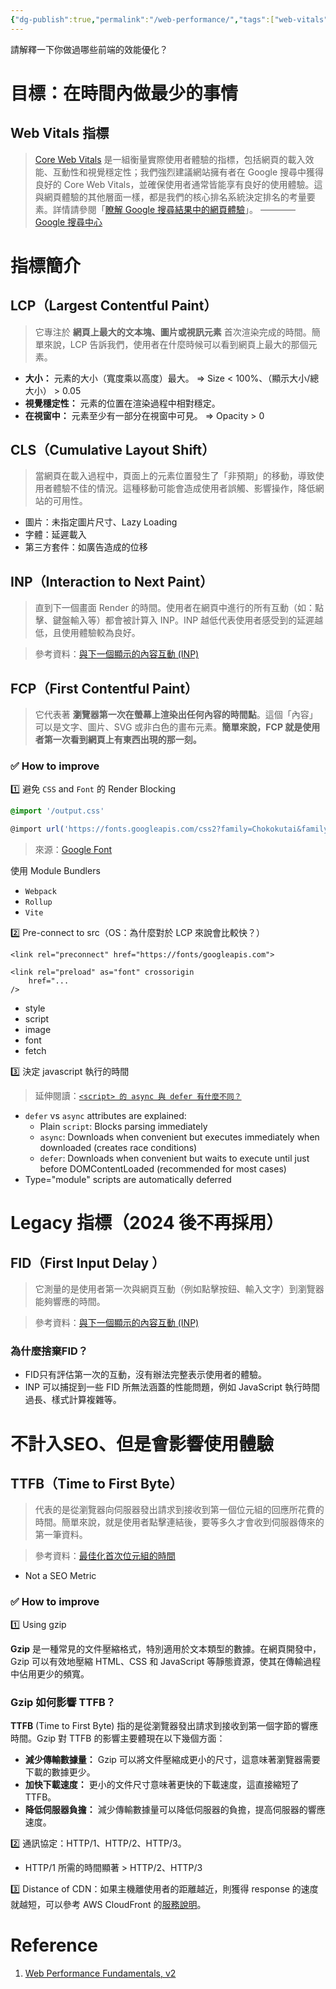 ```yaml
---
{"dg-publish":true,"permalink":"/web-performance/","tags":["web-vitals","frontend"]}
---
```




請解釋一下你做過哪些前端的效能優化？
# 目標：在時間內做最少的事情
## Web Vitals 指標

> [Core Web Vitals](https://web.dev/vitals/?hl=zh-tw#core-web-vitals) 是一組衡量實際使用者體驗的指標，包括網頁的載入效能、互動性和視覺穩定性；我們強烈建議網站擁有者在 Google 搜尋中獲得良好的 Core Web Vitals，並確保使用者通常皆能享有良好的使用體驗。這與網頁體驗的其他層面一樣，都是我們的核心排名系統決定排名的考量要素。詳情請參閱「[瞭解 Google 搜尋結果中的網頁體驗](https://developers.google.com/search/docs/appearance/page-experience?hl=zh-tw)」。 ———— [Google 搜尋中心](https://developers.google.com/search/docs/appearance/core-web-vitals?hl=zh-tw)

# 指標簡介
## LCP（Largest Contentful Paint）

> 它專注於 **網頁上最大的文本塊、圖片或視訊元素** 首次渲染完成的時間。簡單來說，LCP 告訴我們，使用者在什麼時候可以看到網頁上最大的那個元素。

- **大小：** 元素的大小（寬度乘以高度）最大。 => Size < 100%、（顯示大小/總大小） > 0.05
- **視覺穩定性：** 元素的位置在渲染過程中相對穩定。 
- **在視窗中：** 元素至少有一部分在視窗中可見。 => Opacity > 0
## CLS（Cumulative Layout Shift）

> 當網頁在載入過程中，頁面上的元素位置發生了「非預期」的移動，導致使用者體驗不佳的情況。這種移動可能會造成使用者誤觸、影響操作，降低網站的可用性。

- 圖片：未指定圖片尺寸、Lazy Loading
- 字體：延遲載入
- 第三方套件：如廣告造成的位移
## INP（Interaction to Next Paint）

> 直到下一個畫面 Render 的時間。使用者在網頁中進行的所有互動（如：點擊、鍵盤輸入等）都會被計算入 INP。INP 越低代表使用者感受到的延遲越低，且使用體驗較為良好。

> 參考資料：[與下一個顯示的內容互動 (INP)](https://web.dev/articles/inp?hl=zh-tw)


## FCP（First Contentful Paint）

> 它代表著 **瀏覽器第一次在螢幕上渲染出任何內容的時間點**。這個「內容」可以是文字、圖片、SVG 或非白色的畫布元素。**簡單來說，FCP 就是使用者第一次看到網頁上有東西出現的那一刻。**

### ✅ How to improve

1️⃣ 避免 `CSS` and `Font` 的 Render Blocking

```css
@import '/output.css'

@import url('https://fonts.googleapis.com/css2?family=Chokokutai&family=Outfit:wght@100..900&family=Roboto:ital,wght@0,100;0,300;0,400;0,500;0,700;0,900;1,100;1,300;1,400;1,500;1,700;1,900&display=swap');
```

> 來源：[Google Font](https://fonts.google.com)

使用 Module Bundlers
- `Webpack`
- `Rollup`
- `Vite`

2️⃣ Pre-connect to src（OS：為什麼對於 LCP 來說會比較快？）

```
<link rel="preconnect" href="https://fonts/googleapis.com">

<link rel="preload" as="font" crossorigin
	href="...
/>
```

- style
- script
- image
- font
- fetch

3️⃣ 決定 javascript 執行的時間

> 延伸閱讀：[`<script> 的 async 與 defer 有什麼不同？`](https://www.explainthis.io/zh-hant/swe/fe-script-async-defer-difference)

- `defer` vs `async` attributes are explained:
    - Plain `script`: Blocks parsing immediately
    - `async`: Downloads when convenient but executes immediately when downloaded (creates race conditions)
    - `defer`: Downloads when convenient but waits to execute until just before DOMContentLoaded (recommended for most cases)
- Type="module" scripts are automatically deferred

# Legacy 指標（2024 後不再採用）
## FID（First Input Delay ）

> 它測量的是使用者第一次與網頁互動（例如點擊按鈕、輸入文字）到瀏覽器能夠響應的時間。

> 參考資料：[與下一個顯示的內容互動 (INP)](https://web.dev/articles/inp?hl=zh-tw)
### 為什麼捨棄FID？

- FID只有評估第一次的互動，沒有辦法完整表示使用者的體驗。
- INP 可以捕捉到一些 FID 所無法涵蓋的性能問題，例如 JavaScript 執行時間過長、樣式計算複雜等。

# 不計入SEO、但是會影響使用體驗

## TTFB（Time to First Byte）

> 代表的是從瀏覽器向伺服器發出請求到接收到第一個位元組的回應所花費的時間。簡單來說，就是使用者點擊連結後，要等多久才會收到伺服器傳來的第一筆資料。

> 參考資料：[最佳化首次位元組的時間](https://web.dev/articles/optimize-ttfb?hl=zh-tw)

- Not a SEO Metric
### ✅ How to improve

1️⃣ Using gzip

**Gzip** 是一種常見的文件壓縮格式，特別適用於文本類型的數據。在網頁開發中，Gzip 可以有效地壓縮 HTML、CSS 和 JavaScript 等靜態資源，使其在傳輸過程中佔用更少的頻寬。

### Gzip 如何影響 TTFB？

**TTFB** (Time to First Byte) 指的是從瀏覽器發出請求到接收到第一個字節的響應時間。Gzip 對 TTFB 的影響主要體現在以下幾個方面：

- **減少傳輸數據量：** Gzip 可以將文件壓縮成更小的尺寸，這意味著瀏覽器需要下載的數據更少。
- **加快下載速度：** 更小的文件尺寸意味著更快的下載速度，這直接縮短了 TTFB。
- **降低伺服器負擔：** 減少傳輸數據量可以降低伺服器的負擔，提高伺服器的響應速度。

2️⃣ 通訊協定：HTTP/1、HTTP/2、HTTP/3。

- HTTP/1 所需的時間顯著 > HTTP/2、HTTP/3

3️⃣ Distance of CDN：如果主機離使用者的距離越近，則獲得 response 的速度就越短，可以參考 AWS CloudFront 的[服務說明](https://aws.amazon.com/tw/cloudfront/)。

# Reference

1. [Web Performance Fundamentals, v2]()